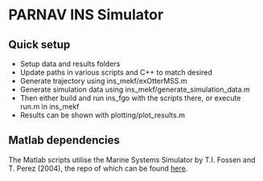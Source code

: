 # PARNAV INS Simulator

## Quick setup

- Setup data and results folders
- Update paths in various scripts and C++ to match desired
- Generate trajectory using ins_mekf/exOtterMSS.m
- Generate simulation data using ins_mekf/generate_simulation_data.m
- Then either build and run ins_fgo with the scripts there, or execute run.m in
  ins_mekf
- Results can be shown with plotting/plot_results.m 

## Matlab dependencies

The Matlab scripts utilise the Marine Systems Simulator by T.I. Fossen and T.
Perez (2004), the repo of which can be found [here](https://github.com/cybergalactic/MSS).
